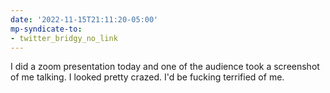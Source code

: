 ```yaml
---
date: '2022-11-15T21:11:20-05:00'
mp-syndicate-to:
- twitter_bridgy_no_link
---
```


I did a zoom presentation today and one of the audience took a screenshot of me talking. I looked pretty crazed. I'd be fucking terrified of me.